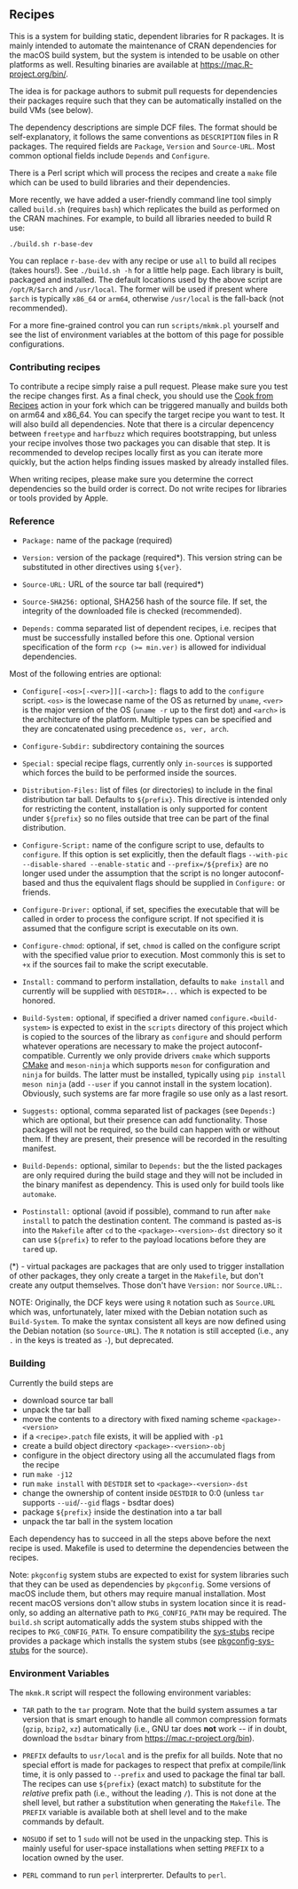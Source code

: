 ## Recipes

This is a system for building static, dependent libraries
for R packages. It is mainly intended to automate the maintenance of
CRAN dependencies for the macOS build system, but the system is intended
to be usable on other platforms as well. Resulting binaries
are available at https://mac.R-project.org/bin/.

The idea is for package authors to submit pull requests for
dependencies their packages require such that they can be
automatically installed on the build VMs (see below).

The dependency descriptions are simple DCF files. The format should be
self-explanatory, it follows the same conventions as `DESCRIPTION`
files in R packages. The required fields are `Package`, `Version` and
`Source-URL`. Most common optional fields include `Depends` and
`Configure`.

There is a Perl script which will process the recipes and create a `make`
file which can be used to build libraries and their dependencies.

More recently, we have added a user-friendly command line tool simply
called `build.sh` (requires `bash`) which replicates the build as
performed on the CRAN machines. For example, to build all libraries
needed to build R use:

    ./build.sh r-base-dev

You can replace `r-base-dev` with any recipe or use `all` to build 
all recipes (takes hours!). See `./build.sh -h` for a little help page. 
Each library is built, packaged and installed. The
default locations used by the above script are `/opt/R/$arch` and
`/usr/local`. The former will be used if present where `$arch` is
typically `x86_64` or `arm64`, otherwise `/usr/local` is the
fall-back (not recommended).

For a more fine-grained control you can run
`scripts/mkmk.pl` yourself and see the list of environment
variables at the bottom of this page for possible configurations.

### Contributing recipes

To contribute a recipe simply raise a pull request. Please make sure you
test the recipe changes first. As a final check, you should use the 
[Cook from Recipes](https://github.com/R-macos/recipes/actions/workflows/cook.yml)
action in your fork which can be triggered manually and builds both on arm64 and x86_64.
You can specify the target recipe you want to test. It will also build all dependencies.
Note that there is a circular depencency between `freetype` and `harfbuzz` which requires
bootstrapping, but unless your recipe involves those two packages you can disable
that step. It is recommended to develop recipes locally first as you can iterate more
quickly, but the action helps finding issues masked by already installed files.

When writing recipes, please make sure you determine the correct dependencies so the build
order is correct. Do not write recipes for libraries or tools provided by Apple.

### Reference

 * `Package:` name of the package (required)

 * `Version:` version of the package (required*).
   This version string can be substituted in other directives using `${ver}`.

 * `Source-URL:` URL of the source tar ball (required*)

 * `Source-SHA256:` optional, SHA256 hash of the source file.
   If set, the integrity of the downloaded file is checked (recommended).

 * `Depends:` comma separated list of dependent recipes, i.e. recipes
   that must be successfully installed before this one. Optional version
   specification of the form `rcp (>= min.ver)` is allowed for individual
   dependencies.

Most of the following entries are optional:

 * `Configure[-<os>[-<ver>]][-<arch>]:` flags to add to the `configure`
   script. `<os>` is the lowecase name of the OS as returned by
   `uname`, `<ver>` is the major version of the OS (`uname -r` up
   to the first dot) and `<arch>` is the architecture of the
   platform. Multiple types can be specified and they are concatenated
   using precedence `os, ver, arch`.

 * `Configure-Subdir:` subdirectory containing the sources

 * `Special:` special recipe flags, currently only `in-sources` is
   supported which forces the build to be performed inside the
   sources.

 * `Distribution-Files:` list of files (or directories) to include
   in the final distribution tar ball. Defaults to `${prefix}`.
   This directive is intended only for restricting the content,
   installation is only supported for content under `${prefix}`
   so no files outside that tree can be part of the final
   distribution.

 * `Configure-Script:` name of the configure script to use,
   defaults to `configure`. If this option is set explicitly,
   then the default flags `--with-pic --disable-shared --enable-static`
   and `--prefix=/${prefix}` are no longer used under the assumption
   that the script is no longer autoconf-based and thus the equivalent
   flags should be supplied in `Configure:` or friends.

 * `Configure-Driver:` optional, if set, specifies the executable
   that will be called in order to process the configure script.
   If not specified it is assumed that the configure script is
   executable on its own.

 * `Configure-chmod`: optional, if set, `chmod` is called on the
   configure script with the specified value prior to execution. 
   Most commonly this is set to `+x` if the sources fail to make the
   script executable.

 * `Install:` command to perform installation, defaults to
   `make install` and currently will be supplied with
   `DESTDIR=...` which is expected to be honored.

 * `Build-System:` optional, if specified a driver named
   `configure.<build-system>` is expected to exist in
   the `scripts` directory of this project which is copied
   to the sources of the library as `configure` and should perform
   whatever operations are necessary to make the project
   autoconf-compatible. Currently we only provide drivers
   `cmake` which supports [CMake](https://cmake.org) and
   `meson-ninja` which supports `meson` for configuration and
   `ninja` for builds. The latter must be installed, typically
   using `pip install meson ninja` (add `--user` if you cannot
   install in the system location).
   Obviously, such systems are far more fragile
   so use only as a last resort.

 * `Suggests:` optional, comma separated list of packages 
   (see `Depends:`) which are optional, but their presence
   can add functionality. Those packages will not be required,
   so the build can happen with or without them. If they are present,
   their presence will be recorded in the resulting manifest.

 * `Build-Depends:` optional, similar to `Depends:` but the
   the listed packages are only required during the build stage and
   they will not be included in the binary manifest as dependency.
   This is used only for build tools like `automake`.

 * `Postinstall:` optional (avoid if possible), command to run
   after `make install` to patch the destination content. The
   command is pasted as-is into the `Makefile` after `cd` to the
   `<package>-<version>-dst` directory so it can use `${prefix}`
   to refer to the payload locations before they are `tar`ed up.

(*) - virtual packages are packages that are only used to trigger
installation of other packages, they only create a target in the
`Makefile`, but don't create any output themselves.
Those don't have `Version:` nor `Source.URL:`.

NOTE: Originally, the DCF keys were using `R` notation such as
`Source.URL` which was, unfortunately, later mixed with the Debian
notation such as `Build-System`. To make the syntax consistent all
keys are now defined using the Debian notation (so `Source-URL`).
The `R` notation is still accepted (i.e., any `.` in the keys is
treated as `-`), but deprecated.

### Building

Currently the build steps are

 * download source tar ball
 * unpack the tar ball
 * move the contents to a directory with fixed naming scheme `<package>-<version>`
 * if a `<recipe>.patch` file exists, it will be applied with `-p1`
 * create a build object directory `<package>-<version>-obj`
 * configure in the object directory using all the accumulated flags
   from the recipe
 * run `make -j12`
 * run `make install` with `DESTDIR` set to `<package>-<version>-dst`
 * change the ownership of content inside `DESTDIR` to 0:0
   (unless `tar` supports `--uid`/`--gid` flags - bsdtar does)
 * package `${prefix}` inside the destination into a tar ball
 * unpack the tar ball in the system location

Each dependency has to succeed in all the steps above before the next
recipe is used. Makefile is used to determine the dependencies between
the recipes.

Note: `pkgconfig` system stubs are expected to exist for system
libraries such that they can be used as dependencies by `pkgconfig`.
Some versions of macOS include them, but others may require manual
installation. Most recent macOS versions don't allow stubs in system
location since it is read-only, so adding an alternative path to
`PKG_CONFIG_PATH` may be required. The `build.sh` script automatically
adds the system stubs shipped with the recipes to `PKG_CONFIG_PATH`.
To ensure compatibility the
[sys-stubs](https://github.com/R-macos/recipes/blob/master/recipes/sys-stubs)
recipe provides a package which installs the system stubs (see
[pkgconfig-sys-stubs](https://github.com/R-macos/pkgconfig-sys-stubs)
for the source).

### Environment Variables

The `mkmk.R` script will respect the following environment variables:

 * `TAR` path to the `tar` program. Note that the build system assumes
   a tar version that is smart enough to handle all common compression
   formats (`gzip`, `bzip2`, `xz`) automatically (i.e., GNU tar does
   __not__ work -- if in doubt, download the `bsdtar` binary from
   https://mac.r-project.org/bin).

 * `PREFIX` defaults to `usr/local` and is the prefix for all builds.
   Note that no special effort is made for packages to respect that
   prefix at compile/link time, it is only passed to `--prefix` and
   used to package the final tar ball. The recipes can use
   `${prefix}` (exact match) to substitute for the _relative_ prefix
   path (i.e., without the leading `/`). This is not done at the shell
   level, but rather a substitution when generating the `Makefile`.
   The `PREFIX` variable is available both at shell level and to the
   make commands by default.

 * `NOSUDO` if set to 1 `sudo` will not be used in the
   unpacking step. This is mainly useful for user-space
   installations when setting `PREFIX` to a location owned by the
   user.

 * `PERL` command to run `perl` interprerter. Defaults to `perl`.
 
